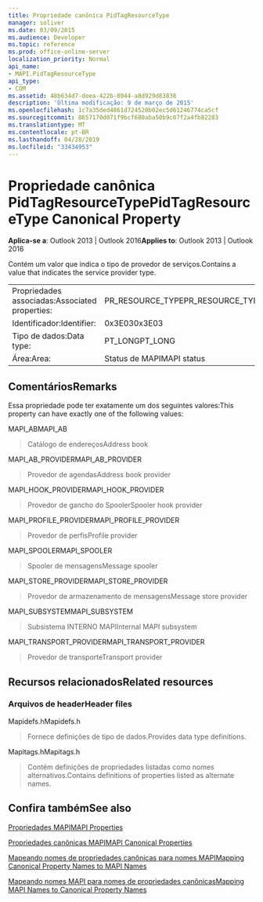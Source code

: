 ```yaml
---
title: Propriedade canônica PidTagResourceType
manager: soliver
ms.date: 03/09/2015
ms.audience: Developer
ms.topic: reference
ms.prod: office-online-server
localization_priority: Normal
api_name:
- MAPI.PidTagResourceType
api_type:
- COM
ms.assetid: 48b634d7-deea-422b-8944-a8d929d83838
description: 'Última modificação: 9 de março de 2015'
ms.openlocfilehash: 1c7a35ded4861d724520b02ec5d61246774ca5cf
ms.sourcegitcommit: 8657170d071f9bcf680aba50b9c07f2a4fb82283
ms.translationtype: MT
ms.contentlocale: pt-BR
ms.lasthandoff: 04/28/2019
ms.locfileid: "33434953"
---
```

# <a name="pidtagresourcetype-canonical-property"></a><span data-ttu-id="d3fe8-103">Propriedade canônica PidTagResourceType</span><span class="sxs-lookup"><span data-stu-id="d3fe8-103">PidTagResourceType Canonical Property</span></span>

  
  
<span data-ttu-id="d3fe8-104">**Aplica-se a**: Outlook 2013 | Outlook 2016</span><span class="sxs-lookup"><span data-stu-id="d3fe8-104">**Applies to**: Outlook 2013 | Outlook 2016</span></span> 
  
<span data-ttu-id="d3fe8-105">Contém um valor que indica o tipo de provedor de serviços.</span><span class="sxs-lookup"><span data-stu-id="d3fe8-105">Contains a value that indicates the service provider type.</span></span>
  
|||
|:-----|:-----|
|<span data-ttu-id="d3fe8-106">Propriedades associadas:</span><span class="sxs-lookup"><span data-stu-id="d3fe8-106">Associated properties:</span></span>  <br/> |<span data-ttu-id="d3fe8-107">PR_RESOURCE_TYPE</span><span class="sxs-lookup"><span data-stu-id="d3fe8-107">PR_RESOURCE_TYPE</span></span>  <br/> |
|<span data-ttu-id="d3fe8-108">Identificador:</span><span class="sxs-lookup"><span data-stu-id="d3fe8-108">Identifier:</span></span>  <br/> |<span data-ttu-id="d3fe8-109">0x3E03</span><span class="sxs-lookup"><span data-stu-id="d3fe8-109">0x3E03</span></span>  <br/> |
|<span data-ttu-id="d3fe8-110">Tipo de dados:</span><span class="sxs-lookup"><span data-stu-id="d3fe8-110">Data type:</span></span>  <br/> |<span data-ttu-id="d3fe8-111">PT_LONG</span><span class="sxs-lookup"><span data-stu-id="d3fe8-111">PT_LONG</span></span>  <br/> |
|<span data-ttu-id="d3fe8-112">Área:</span><span class="sxs-lookup"><span data-stu-id="d3fe8-112">Area:</span></span>  <br/> |<span data-ttu-id="d3fe8-113">Status de MAPI</span><span class="sxs-lookup"><span data-stu-id="d3fe8-113">MAPI status</span></span>  <br/> |
   
## <a name="remarks"></a><span data-ttu-id="d3fe8-114">Comentários</span><span class="sxs-lookup"><span data-stu-id="d3fe8-114">Remarks</span></span>

<span data-ttu-id="d3fe8-115">Essa propriedade pode ter exatamente um dos seguintes valores:</span><span class="sxs-lookup"><span data-stu-id="d3fe8-115">This property can have exactly one of the following values:</span></span>
  
<span data-ttu-id="d3fe8-116">MAPI_AB</span><span class="sxs-lookup"><span data-stu-id="d3fe8-116">MAPI_AB</span></span> 
  
> <span data-ttu-id="d3fe8-117">Catálogo de endereços</span><span class="sxs-lookup"><span data-stu-id="d3fe8-117">Address book</span></span>
    
<span data-ttu-id="d3fe8-118">MAPI_AB_PROVIDER</span><span class="sxs-lookup"><span data-stu-id="d3fe8-118">MAPI_AB_PROVIDER</span></span> 
  
> <span data-ttu-id="d3fe8-119">Provedor de agendas</span><span class="sxs-lookup"><span data-stu-id="d3fe8-119">Address book provider</span></span>
    
<span data-ttu-id="d3fe8-120">MAPI_HOOK_PROVIDER</span><span class="sxs-lookup"><span data-stu-id="d3fe8-120">MAPI_HOOK_PROVIDER</span></span> 
  
> <span data-ttu-id="d3fe8-121">Provedor de gancho do Spooler</span><span class="sxs-lookup"><span data-stu-id="d3fe8-121">Spooler hook provider</span></span>
    
<span data-ttu-id="d3fe8-122">MAPI_PROFILE_PROVIDER</span><span class="sxs-lookup"><span data-stu-id="d3fe8-122">MAPI_PROFILE_PROVIDER</span></span> 
  
> <span data-ttu-id="d3fe8-123">Provedor de perfis</span><span class="sxs-lookup"><span data-stu-id="d3fe8-123">Profile provider</span></span>
    
<span data-ttu-id="d3fe8-124">MAPI_SPOOLER</span><span class="sxs-lookup"><span data-stu-id="d3fe8-124">MAPI_SPOOLER</span></span> 
  
> <span data-ttu-id="d3fe8-125">Spooler de mensagens</span><span class="sxs-lookup"><span data-stu-id="d3fe8-125">Message spooler</span></span>
    
<span data-ttu-id="d3fe8-126">MAPI_STORE_PROVIDER</span><span class="sxs-lookup"><span data-stu-id="d3fe8-126">MAPI_STORE_PROVIDER</span></span> 
  
> <span data-ttu-id="d3fe8-127">Provedor de armazenamento de mensagens</span><span class="sxs-lookup"><span data-stu-id="d3fe8-127">Message store provider</span></span>
    
<span data-ttu-id="d3fe8-128">MAPI_SUBSYSTEM</span><span class="sxs-lookup"><span data-stu-id="d3fe8-128">MAPI_SUBSYSTEM</span></span> 
  
> <span data-ttu-id="d3fe8-129">Subsistema INTERNO MAPI</span><span class="sxs-lookup"><span data-stu-id="d3fe8-129">Internal MAPI subsystem</span></span>
    
<span data-ttu-id="d3fe8-130">MAPI_TRANSPORT_PROVIDER</span><span class="sxs-lookup"><span data-stu-id="d3fe8-130">MAPI_TRANSPORT_PROVIDER</span></span> 
  
> <span data-ttu-id="d3fe8-131">Provedor de transporte</span><span class="sxs-lookup"><span data-stu-id="d3fe8-131">Transport provider</span></span>
    
## <a name="related-resources"></a><span data-ttu-id="d3fe8-132">Recursos relacionados</span><span class="sxs-lookup"><span data-stu-id="d3fe8-132">Related resources</span></span>

### <a name="header-files"></a><span data-ttu-id="d3fe8-133">Arquivos de header</span><span class="sxs-lookup"><span data-stu-id="d3fe8-133">Header files</span></span>

<span data-ttu-id="d3fe8-134">Mapidefs.h</span><span class="sxs-lookup"><span data-stu-id="d3fe8-134">Mapidefs.h</span></span>
  
> <span data-ttu-id="d3fe8-135">Fornece definições de tipo de dados.</span><span class="sxs-lookup"><span data-stu-id="d3fe8-135">Provides data type definitions.</span></span>
    
<span data-ttu-id="d3fe8-136">Mapitags.h</span><span class="sxs-lookup"><span data-stu-id="d3fe8-136">Mapitags.h</span></span>
  
> <span data-ttu-id="d3fe8-137">Contém definições de propriedades listadas como nomes alternativos.</span><span class="sxs-lookup"><span data-stu-id="d3fe8-137">Contains definitions of properties listed as alternate names.</span></span>
    
## <a name="see-also"></a><span data-ttu-id="d3fe8-138">Confira também</span><span class="sxs-lookup"><span data-stu-id="d3fe8-138">See also</span></span>



[<span data-ttu-id="d3fe8-139">Propriedades MAPI</span><span class="sxs-lookup"><span data-stu-id="d3fe8-139">MAPI Properties</span></span>](mapi-properties.md)
  
[<span data-ttu-id="d3fe8-140">Propriedades canônicas MAPI</span><span class="sxs-lookup"><span data-stu-id="d3fe8-140">MAPI Canonical Properties</span></span>](mapi-canonical-properties.md)
  
[<span data-ttu-id="d3fe8-141">Mapeando nomes de propriedades canônicas para nomes MAPI</span><span class="sxs-lookup"><span data-stu-id="d3fe8-141">Mapping Canonical Property Names to MAPI Names</span></span>](mapping-canonical-property-names-to-mapi-names.md)
  
[<span data-ttu-id="d3fe8-142">Mapeando nomes MAPI para nomes de propriedades canônicas</span><span class="sxs-lookup"><span data-stu-id="d3fe8-142">Mapping MAPI Names to Canonical Property Names</span></span>](mapping-mapi-names-to-canonical-property-names.md)

